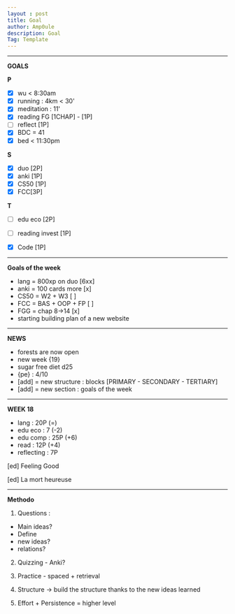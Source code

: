 ```yaml
---
layout : post
title: Goal
author: Amp0ule
description: Goal
Tag: Template
---
```


****
**GOALS**

**P**

- [x] wu < 8:30am
- [x] running : 4km < 30' 
- [x] meditation : 11'
- [x] reading FG [1CHAP] - [1P]
- [ ] reflect [1P]
- [x] BDC = 41
- [x] bed < 11:30pm

**S**

- [x] duo [2P]
- [x] anki [1P]
- [x] CS50 [1P]  
- [x] FCC[3P]

**T**

- [ ] edu eco [2P]
- [ ] reading invest [1P]
- [x] Code [1P]


***
**Goals of the week**

- lang = 800xp on duo [6xx]
- anki = 100 cards more [x]
- CS50 = W2 + W3 [ ]
- FCC = BAS + OOP + FP [ ]
- FGG = chap 8->14 [x]
- starting building plan of a new website


*****
**NEWS**

- forests are now open
- new week {19}
- sugar free diet d25
- {pe} : 4/10
- [add] = new structure : blocks [PRIMARY - SECONDARY - TERTIARY]
- [add] = new section : goals of the week


 *****
**WEEK 18**

 - lang : 20P (=)
 - edu eco : 7 (-2)
 - edu comp : 25P (+6)
 - read : 12P (+4)
 - reflecting : 7P 
 
[ed] Feeling Good

[ed] La mort heureuse

*****
**Methodo**

1. Questions : 
- Main ideas?
- Define
- new ideas?
- relations?

2. Quizzing - Anki?

3. Practice - spaced + retrieval

4. Structure -> build the structure thanks to the new ideas learned

5. Effort + Persistence = higher level 
